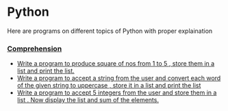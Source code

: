 # Python
Here are programs on different topics of Python with proper explaination

### [Comprehension](Comprehension/)
- [Write a program to produce square of nos from 1 to 5 , store them in a list and print the list.
](Comprehension/Comprehension_1.py)
- [Write a program to accept a string from the user and convert each word of the given string to uppercase , store it in a list and print the list
](Comprehension/Comprehension_2.py)
- [Write a program to accept 5 integers from the user and store them in a list . Now display the list and sum of the elements.
](Comprehension/Comprehension_3.py)